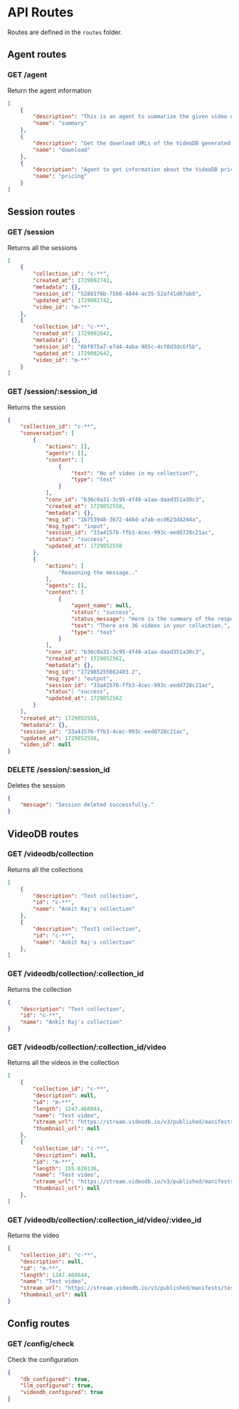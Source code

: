 # API Routes

Routes are defined in the `routes` folder.


## Agent routes

### GET /agent

Return the agent information

```json
[
    {
        "description": "This is an agent to summarize the given video of VideoDB.",
        "name": "summary"
    },
    {
        "description": "Get the download URLs of the VideoDB generated streams.",
        "name": "download"
    },
    {
        "description": "Agent to get information about the VideoDB pricing and usage.",
        "name": "pricing"
    }
]
```

## Session routes

### GET /session

Returns all the sessions

```json
[
    {
        "collection_id": "c-**",
        "created_at": 1729092742,
        "metadata": {},
        "session_id": "52881f6b-7560-4844-ac35-52af41d07ab8",
        "updated_at": 1729092742,
        "video_id": "m-**"
    },
    {
        "collection_id": "c-**",
        "created_at": 1729092642,
        "metadata": {},
        "session_id": "6bf075a7-e7d4-4aba-985c-4cf0d3dc6f5b",
        "updated_at": 1729092642,
        "video_id": "m-**"
    }
]
```

### GET /session/:session_id

Returns the session

```json
{
    "collection_id": "c-**",
    "conversation": [
        {
            "actions": [],
            "agents": [],
            "content": [
                {
                    "text": "No of video in my collection?",
                    "type": "text"
                }
            ],
            "conv_id": "b36c0a31-3c95-4f48-a1aa-daad351a30c3",
            "created_at": 1729852558,
            "metadata": {},
            "msg_id": "1b753948-3672-446d-a7ab-ecd623d4244a",
            "msg_type": "input",
            "session_id": "33a41576-ffb3-4cec-993c-eedd728c21ac",
            "status": "success",
            "updated_at": 1729852558
        },
        {
            "actions": [
                "Reasoning the message.."
            ],
            "agents": [],
            "content": [
                {
                    "agent_name": null,
                    "status": "success",
                    "status_message": "Here is the summary of the response",
                    "text": "There are 36 videos in your collection.",
                    "type": "text"
                }
            ],
            "conv_id": "b36c0a31-3c95-4f48-a1aa-daad351a30c3",
            "created_at": 1729852562,
            "metadata": {},
            "msg_id": "172985255862403.2",
            "msg_type": "output",
            "session_id": "33a41576-ffb3-4cec-993c-eedd728c21ac",
            "status": "success",
            "updated_at": 1729852562
        }
    ],
    "created_at": 1729852558,
    "metadata": {},
    "session_id": "33a41576-ffb3-4cec-993c-eedd728c21ac",
    "updated_at": 1729852558,
    "video_id": null
}
```

### DELETE /session/:session_id

Deletes the session

```json
{
    "message": "Session deleted successfully."
}
```


## VideoDB routes

### GET /videodb/collection

Returns all the collections

```json
[
    {
        "description": "Test collection",
        "id": "c-**",
        "name": "Ankit Raj's collection"
    },
    {
        "description": "Test1 collection",
        "id": "c-**",
        "name": "Ankit Raj's collection"
    },
]
```

### GET /videodb/collection/:collection_id

Returns the collection

```json
{
    "description": "Test collection",
    "id": "c-**",
    "name": "Ankit Raj's collection"
}
```


### GET /videodb/collection/:collection_id/video

Returns all the videos in the collection

```json
[
    {
        "collection_id": "c-**",
        "description": null,
        "id": "m-**",
        "length": 1247.468844,
        "name": "Test video",
        "stream_url": "https://stream.videodb.io/v3/published/manifests/test.m3u8",
        "thumbnail_url": null
    },
    {
        "collection_id": "c-**",
        "description": null,
        "id": "m-**",
        "length": 155.620136,
        "name": "Test video",
        "stream_url": "https://stream.videodb.io/v3/published/manifests/test.m3u8",
        "thumbnail_url": null
    },
]
```

### GET /videodb/collection/:collection_id/video/:video_id

Returns the video

```json
{
    "collection_id": "c-**",
    "description": null,
    "id": "m-**",
    "length": 1247.468844,
    "name": "Test video",
    "stream_url": "https://stream.videodb.io/v3/published/manifests/test.m3u8",
    "thumbnail_url": null
}
```


## Config routes

### GET /config/check

Check the configuration

```json
{
    "db_configured": true,
    "llm_configured": true,
    "videodb_configured": true
}
```